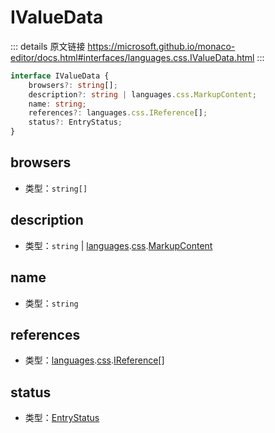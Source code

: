 # IValueData
        
::: details 原文链接
https://microsoft.github.io/monaco-editor/docs.html#interfaces/languages.css.IValueData.html
:::


```ts
interface IValueData {
    browsers?: string[];
    description?: string | languages.css.MarkupContent;
    name: string;
    references?: languages.css.IReference[];
    status?: EntryStatus;
}
```

## browsers
- 类型：`string[]`
## description
- 类型：`string` | [languages](/api/languages.md).[css](/api/languages/css.md).[MarkupContent](/api/languages/css/MarkupContent.md)
## name
- 类型：`string`
## references
- 类型：[languages](/api/languages.md).[css](/api/languages/css.md).[IReference](/api/languages/css/IReference.md)[]
## status
- 类型：[EntryStatus](/api/languages/css/EntryStatus.md)